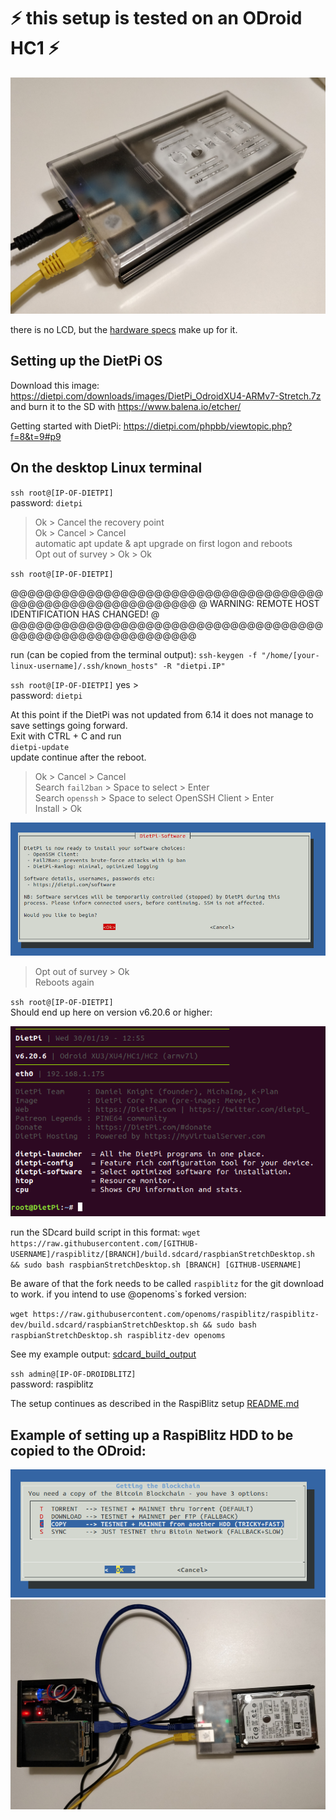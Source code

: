 # ⚡️ this setup is tested on an ODroid HC1 ⚡️
![](pictures/DroidBlitz.jpg)

there is no LCD, but the [hardware specs](hw_comparison.md) make up for it.


## Setting up the DietPi OS

Download this image: 
https://dietpi.com/downloads/images/DietPi_OdroidXU4-ARMv7-Stretch.7z  
and burn it to the SD with https://www.balena.io/etcher/

Getting started with DietPi: https://dietpi.com/phpbb/viewtopic.php?f=8&t=9#p9  


## On the desktop Linux terminal
`ssh root@[IP-OF-DIETPI]`  
password: `dietpi`  

>Ok > Cancel the recovery point  
Ok > Cancel > Cancel  
automatic apt update & apt upgrade on first logon and reboots  
Opt out of survey > Ok > Ok

`ssh root@[IP-OF-DIETPI]`

@@@@@@@@@@@@@@@@@@@@@@@@@@@@@@@@@@@@@@@@@@@@@@@@@@@@@@@@@@@
@    WARNING: REMOTE HOST IDENTIFICATION HAS CHANGED!     @
@@@@@@@@@@@@@@@@@@@@@@@@@@@@@@@@@@@@@@@@@@@@@@@@@@@@@@@@@@@

run (can be copied from the terminal output): 
`ssh-keygen -f "/home/[your-linux-username]/.ssh/known_hosts" -R "dietpi.IP"`

`ssh root@[IP-OF-DIETPI]` 
yes >   
password: `dietpi`  

At this point if the DietPi was not updated from 6.14 it does not manage to save settings going forward.  
Exit with CTRL + C and run   
`dietpi-update`  
update continue after the reboot.

>Ok > Cancel > Cancel  
Search `fail2ban` > Space to select > Enter   
Search `openssh` > Space to select OpenSSH Client > Enter  
> Install > Ok  

![](pictures/DietPi-Software.png)

>Opt out of survey > Ok  
Reboots again

`ssh root@[IP-OF-DIETPI]`  
Should end up here on version v6.20.6 or higher: 

![](pictures/bash_prompt.png)


run the SDcard build script in this format:
`wget https://raw.githubusercontent.com/[GITHUB-USERNAME]/raspiblitz/[BRANCH]/build.sdcard/raspbianStretchDesktop.sh && sudo bash raspbianStretchDesktop.sh [BRANCH] [GITHUB-USERNAME]`

Be aware of that the fork needs to be called `raspiblitz` for the git download to work.
if you intend to use @openoms`s forked version:

`wget https://raw.githubusercontent.com/openoms/raspiblitz/raspiblitz-dev/build.sdcard/raspbianStretchDesktop.sh && sudo bash raspbianStretchDesktop.sh raspiblitz-dev openoms`

See my example output: [sdcard_build_output](DietPi/sdcard_build_output)  

`ssh admin@[IP-OF-DROIDBLITZ]`  
password: raspiblitz

The setup continues as described in the RaspiBlitz setup [README.md](/README.md#documentation)

## Example of setting up a RaspiBlitz HDD to be copied to the ODroid:

![copy the blockchain from a HDD of a Raspiblitz](pictures/copy_hdd.png)
![example setup](pictures/HDD_copy_example.jpg)